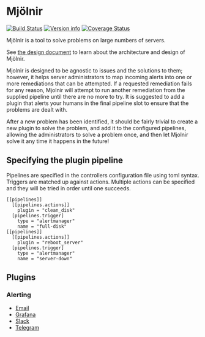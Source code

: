 # Mjölnir

[![Build Status](https://travis-ci.org/ChrisMacNaughton/Mjolnir.svg?branch=master)](https://travis-ci.org/ChrisMacNaughton/Mjolnir)<!--
[![Build status](https://ci.appveyor.com/api/projects/status/5wcdaupe9dva9tcf?svg=true)](https://ci.appveyor.com/project/ChrisMacNaughton/mjolnir)
-->
[![Version info](https://img.shields.io/crates/v/mjolnir.svg)](https://crates.io/crates/mjolnir)
[![Coverage Status](https://coveralls.io/repos/github/ChrisMacNaughton/Mjolnir/badge.svg?branch=master)](https://coveralls.io/github/ChrisMacNaughton/Mjolnir?branch=master)

Mjölnir is a tool to solve problems on large numbers of servers.

See [the design document](DESIGN.md) to learn about the architecture and design of Mjölnir.

Mjolnir is designed to be agnostic to issues and the solutions to them; however, it helps server administrators to map incoming alerts into one or more remediations that can be attempted. If a requested remediation fails for any reason, Mjolnir will attempt to run another remediation from the supplied pipeline until there are no more to try. It is suggested to add a plugin that alerts your humans in the final pipeline slot to ensure that the problems are dealt with.

After a new problem has been identified, it should be fairly trivial to create a new plugin to solve the problem, and add it to the configured pipelines, allowing the administrators to solve a problem once, and then let Mjolnir solve it any time it happens in the future!

## Specifying the plugin pipeline
Pipelines are specified in the controllers configuration file using toml syntax.  Triggers are matched up against
actions.  Multiple actions can be specified and they will be tried in order until one succeeds.  
```
[[pipelines]]
  [[pipelines.actions]]
    plugin = "clean_disk"
  [pipelines.trigger]
    type = "alertmanager"
    name = "full-disk"
[[pipelines]]
  [[pipelines.actions]]
    plugin = "reboot_server"
  [pipelines.trigger]
    type = "alertmanager"
    name = "server-down"
```
## Plugins

### Alerting

- [Email](https://gogs.centauri.solutions/Mjolnir/email)
- [Grafana](https://gogs.centauri.solutions/Mjolnir/grafana)
- [Slack](https://gogs.centauri.solutions/Mjolnir/slack)
- [Telegram](https://gogs.centauri.solutions/Mjolnir/telegram)
